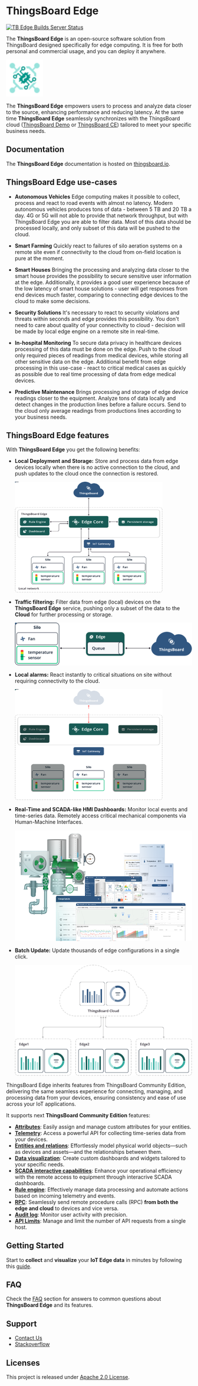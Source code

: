 # ThingsBoard Edge
[![TB Edge Builds Server Status](https://img.shields.io/teamcity/build/e/Edge_Build?server=https%3A%2F%2Fbuilds.thingsboard.io&style=flat&logo=data%3Aimage%2Fpng%3Bbase64%2CiVBORw0KGgoAAAANSUhEUgAAACYAAAAmCAYAAACoPemuAAABbmlDQ1BpY2MAACiRdZG9S8NQFMVPW6VaKx10KOKQoYpDC0VBHLUOXYqUWsGqS%2FKatEKShpcUKa6Ci0PBQXTxa%2FA%2F0FVwVRAERRBxdPZrkRLvawot0r5wc3%2Bc987l5QTwZ3Rm2H1JwDAdnkunpNXCmhR8RwhRDIqSmW0tZLMZ9Fw%2Fj%2FCJ%2FpAQs3qf67qGiqrNAN8A8SyzuEM8T5zZcizBe8SjrCwXiU%2BI45wuSHwrdMXjN8Elj78E83xuEfCLmVKpg5UOZmVuEE8Rxwy9ylr3EV8SVs2VZepjVOOwkUMaKUhQUMUmdDhIUDcps%2B6%2BZNO3hAp5GL0t1MDJUUKZvHFSqzRVpa6RrtKjoyZy%2F5%2Bnrc1Me9PDKaD%2F1XU%2FJ4DgPtCou%2B7vqes2zoDAC3Bttv0Vymnum%2FR6W4sdA5Ed4PKmrSkHwNUuEH22ZC43pQCVX9OAjwtguACM3AOhdS%2Br1j7On4D8Nv2iO%2BDwCJik85GNP7aVZ%2BhXE%2FB8AAAACXBIWXMAAA9hAAAPYQGoP6dpAAAEUElEQVRYR8WYW4hOURTHZ9zvdyW5paHIRLmXGkSjlOTBg9L3ICNSxAMexgtvFOVBKUQeCHlxS4wHyaVQ3jTkfhnTuOR%2B%2Ffz%2Bp3U%2B%2B9uzP3O%2B48iu%2F%2Byz19l7rf9Ze%2B%2B11jcVFSlbPp8fCo6DV%2BAu2ADap1SXzTIIdAf3wDuwF5wHaluysZBSCwRyRmSOVPBcCY6A96BdSrVFy9IqGWZarqmvrKzM010H3UH%2FLIil0oFXas1jJ%2BQhMBDcBvdTKQws6pBS0URbt5C%2BCfSU48CilPr%2Bfhle2WTe0o3UWdsHtoHqv9eeUgPGDxipo%2FRpvZ3S%2Bh%2BWQeYr%2BPxfvRPiB6HxoMkw1p%2BDfBDo4coZzwIds3eTpxEjY0PkkNVYHLtDP9ji2w7b%2BnmZEkPpfvADzPC8UETOIWU88iK32wZ76HVjs2ko22iKP9C%2FBpNKkHtpnopJuf3BmBR9Z7CkrG1lsnJfDtQDBc%2BYlG7fKPCwBLnlHpu3jE85smhbjdQZk49L5Domq0pQQvbbMQRRSKAf6ZNjXAOUG9221uYvQNhiL0TurD2vTkTKlChQqkqYA3qCw6Yk522dS251gNRHZH3iNTxv9khvTkzKiKme2usoVO5rBvsC4UDkngS8K9FjMAJ0AwoRvjcLtzUJQVUXr8BwFMU3R9WBcl9LQMFQZAWveO%2BHMFYSVynUCFRpuG00g4siHiKGXIXA70KTgSpPNdVT64GqhC%2BgKPcxrgl4IXbeNx4awBowyHbiWcCzb5AVlUWM54P7Nlde3hoR1B%2BwxTGqSfO98zWgBCmdqxzoa2S0jQvBoRKkpnh6q80JcsY6IOeobSjMM4IDS7hZMehGwNhTIzSddyfBp8AciRQHJwfO7Hbkyr2RXXpVwirTGwsVLFXoD9AcIob8C%2FK54Jb3XjGqCllvIC93Ca1H9hV8Drzrh%2BwdiM6zVcIPeeyfuLRmkS7JFX2YZ2A240vgW8DwG2RLTX6Bj%2FBrtsu8GwAUshSqdHEWg4YSH9hazKI4IaswvOls2WHbhqveNuqgR9tHr9z6Aih9ReTou4Jzga1XsNftb7sxcZopiBIy6OeQ003SWVFOdVudq5kXYxxyk4zUT%2Fo6oDSodJgDfpgpTZDJCrozRcq%2BVpdBaUaK%2FSZPKQir92%2BhyD0HCkdau6JttyScgTKROm1slOzdbRWZqaAKKBMUtjNWj2wC0E3cldBksmkoVJxSixIyvbZVoSQi5RCIybUqmZJZKnMWxrWtSi%2BFxrgT6OWrcjwncjPLNPVvp0NoHFDg%2Ff5vLZWhHTJxSNBB31nG0mynYly5T6FDsW4ZUJwSqZXZWipDG8ZVJSgM6MapnovbqjLUZD8VFg%2BAqgTVVbogcaVQm721hBqNjDy0zgkXyn1q9QnVFE1LnMTbUK4E%2FwEouMaVcBzTHqUhltkaCKnyVFM9pX9%2F6geO%2FjebPPdlxqY4yKoSVpneCPQDRz%2F%2FklUJAUK%2FANSuR8d2qw90AAAAAElFTkSuQmCC&label=TB%20Edge%20server&labelColor=009688)](https://builds.thingsboard.io/buildConfiguration/Edge_Build?mode=builds#all-projects)

The **ThingsBoard Edge** is an open-source software solution from ThingsBoard designed specifically for edge computing. It is free for both personal and commercial usage, and you can deploy it anywhere. 

<img src="./img/thingsboard-e-icon.png?raw=true" width="100" height="100">

The **ThingsBoard Edge** empowers users to process and analyze data closer to the source, enhancing performance and reducing latency. At the same time **ThingsBoard Edge** seamlessly synchronizes with the ThingsBoard cloud ([ThingsBoard Demo](https://demo.thingsboard.io/) or [ThingsBoard CE](https://github.com/thingsboard/thingsboard)) tailored to meet your specific business needs.

## Documentation

The **ThingsBoard Edge** documentation is hosted on [thingsboard.io](https://thingsboard.io/docs/edge/).

## ThingsBoard Edge use-cases

- **Autonomous Vehicles**
Edge computing makes it possible to collect, process and react to road events with almost no latency. Modern autonomous vehicles produces tons of data - between 5 TB and 20 TB a day. 4G or 5G will not able to provide that network throughput, but with ThingsBoard Edge you are able to filter data. Most of this data should be processed locally, and only subset of this data will be pushed to the cloud.

- **Smart Farming**
Quickly react to failures of silo aeration systems on a remote site even if connectivity to the cloud from on-field location is pure at the moment.

- **Smart Houses**
Bringing the processing and analyzing data closer to the smart house provides the possibility to secure sensitive user information at the edge. Additionally, it provides a good user experience because of the low latency of smart house solutions - user will get responses from end devices much faster, comparing to connecting edge devices to the cloud to make some decisions. 

- **Security Solutions**
It's necessary to react to security violations and threats within seconds and edge provides this possibility. You don't need to care about quality of your connectivity to cloud - decision will be made by local edge engine on a remote site in real-time. 

- **In-hospital Monitoring**
To secure data privacy in healthcare devices processing of this data must be done on the edge. Push to the cloud only required pieces of readings from medical devices, while storing all other sensitive data on the edge. 
Additional benefit from edge processing in this use-case - react to critical medical cases as quickly as possible due to real time processing of data from edge medical devices.

- **Predictive Maintenance**
Brings processing and storage of edge device readings closer to the equipment. Analyze tons of data locally and detect changes in the production lines before a failure occurs. Send to the cloud only average readings from productions lines according to your business needs.

## ThingsBoard Edge features

With **ThingsBoard Edge** you get the following benefits:

 - **Local Deployment and Storage:** Store and process data from edge devices locally when there is no active connection to the cloud, and push updates to the cloud once the connection is restored.
 
   <img src="/img/local-deployment.svg" alt="ALocal Deployment and Storage" width="400" height="300">

 - **Traffic filtering:** Filter data from edge (local) devices on the **ThingsBoard Edge** service, pushing only a subset of the data to the **Cloud** for further processing or storage.

   <img src="/img/data-filtering.svg" alt="Traffic filtering">
 
 - **Local alarms:** React instantly to critical situations on site without requiring connectivity to the cloud.
 
   <img src="/img/local-alarms.svg" alt="Local alarms" width="400" height="300">

 - **Real-Time and SCADA-like HMI Dashboards:** Monitor local events and time-series data. Remotely access critical mechanical components via Human-Machine Interfaces.

   <img src="/img/dashboard.png" alt="Local alarms" width="600" height="300">
  
 - **Batch Update:** Update thousands of edge configurations in a single click.
   
   <img src="/img/batch-update.png" alt="Batch Update" width="500" height="300">
 
ThingsBoard Edge inherits features from ThingsBoard Community Edition, delivering the same seamless experience for connecting, managing, and processing data from your devices, ensuring consistency and ease of use across your IoT applications.  

It supports next **ThingsBoard Community Edition** features:
 * [**Attributes**](https://thingsboard.io/docs/user-guide/attributes/): Easily assign and manage custom attributes for your entities.
 * [**Telemetry**](https://thingsboard.io/docs/user-guide/telemetry/): Access a powerful API for collecting time-series data from your devices.
 * [**Entities and relations**](https://thingsboard.io/docs/user-guide/entities-and-relations/): Effortlessly model physical world objects—such as devices and assets—and the relationships between them.
 * [**Data visualization**](https://thingsboard.io/docs/guides#AnchorIDDataVisualization): Create custom dashboards and widgets tailored to your specific needs.
 * [**SCADA interactive capabilities**](https://thingsboard.io/docs/user-guide/scada/): Enhance your operational efficiency with the remote access to equipment through interacrive SCADA dashboards.
 * [**Rule engine**](https://thingsboard.io/docs/user-guide/rule-engine-2-0/re-getting-started/): Effectively manage data processing and automate actions based on incoming telemetry and events.
 * [**RPC**](https://thingsboard.io/docs/user-guide/rpc/): Seamlessly send remote procedure calls (RPC) **from both the edge and cloud** to devices and vice versa.
 * [**Audit log**](https://thingsboard.io/docs/user-guide/audit-log/): Monitor user activity with precision.
 * [**API Limits**](https://thingsboard.io/docs/user-guide/api-limits/): Manage and limit the number of API requests from a single host.

## Getting Started

Start to **collect** and **visualize** your **IoT Edge data** in minutes by following this [guide](https://thingsboard.io/docs/edge/getting-started/).

## FAQ

Check the [FAQ](https://thingsboard.io/docs/edge/faq/) section for answers to common questions about **ThingsBoard Edge** and its features.

## Support 
 - [Contact Us](https://thingsboard.io/docs/contact-us/)
 - [Stackoverflow](http://stackoverflow.com/questions/tagged/thingsboard)

## Licenses

This project is released under [Apache 2.0 License](./LICENSE).
